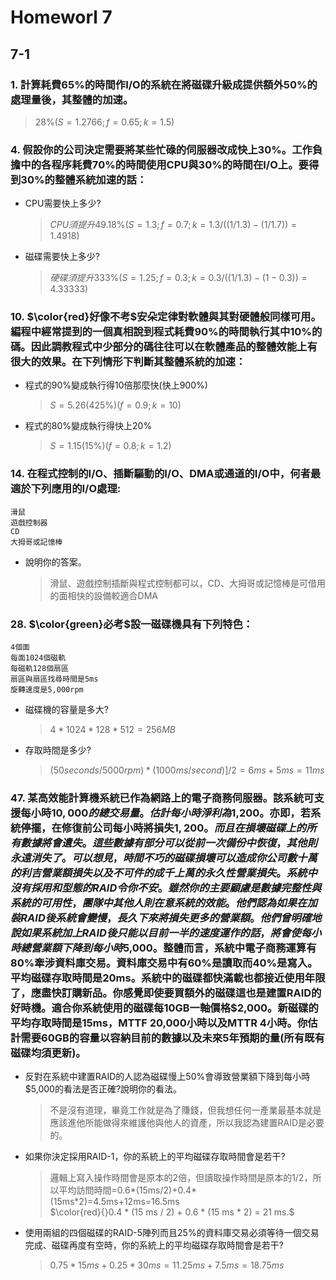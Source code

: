# Homeworl 7
## 7-1
### 1. 計算耗費65%的時間作I/O的系統在將磁碟升級成提供額外50%的處理量後，其整體的加速。
> $28\%(S = 1.2766; f=0.65; k=1.5)$

### 4. 假設你的公司決定需要將某些忙碌的伺服器改成快上30%。工作負擔中的各程序耗費70%的時間使用CPU與30%的時間在I/O上。要得到30%的整體系統加速的話：
- CPU需要快上多少?
    > $CPU須提升49.18\%(S=1.3; f=0.7; k=1.3/((1/1.3)-(1/1.7))=1.4918)$
- 磁碟需要快上多少?
    > $硬碟須提升333\%(S = 1.25; f = 0.3; k=0.3/((1/1.3)-(1-0.3)) = 4.33333)$

### 10. $\color{red}好像不考$安朵定律對軟體與其對硬體般同樣可用。編程中經常提到的一個真相說到程式耗費90%的時間執行其中10%的碼。因此調教程式中少部分的碼往往可以在軟體產品的整體效能上有很大的效果。在下列情形下判斷其整體系統的加速：
- 程式的90%變成執行得10倍那麼快(快上900%)
    > $S = 5.26 (425\%) (f = 0.9; k = 10)$
- 程式的80%變成執行得快上20%
    > $S = 1.15 (15\%) (f = 0.8; k = 1.2)$

### 14. 在程式控制的I/O、插斷驅動的I/O、DMA或通道的I/O中，何者最適於下列應用的I/O處理:
```
滑鼠
遊戲控制器
CD
大拇哥或記憶棒
```
- 說明你的答案。
    > 滑鼠、遊戲控制插斷與程式控制都可以，CD、大拇哥或記憶棒是可借用的面相快的設備較適合DMA

### 28. $\color{green}必考$設一磁碟機具有下列特色：
```
4個面
每面1024個磁軌
每磁軌128個扇區
扇區與扇區找尋時間是5ms
旋轉速度是5,000rpm
```
- 磁碟機的容量是多大?
    > $4*1024*128*512=256MB$
- 存取時間是多少?
    > $(50seconds/5000rpm)*(1000ms/second)]/2=6ms+5ms=11ms$
### 47. 某高效能計算機系統已作為網路上的電子商務伺服器。該系統可支援每小時$10,000的總交易量。估計每小時淨利為$1,200。亦即，若系統停擺，在修復前公司每小時將損失$1,200。而且在損壞磁碟上的所有數據將會遺失。這些數據有部分可以從前一次備份中恢復，其他則永遠消失了。可以想見，時間不巧的磁碟損壞可以造成你公司數十萬的利吉營業額損失以及不可件的成千上萬的永久性營業損失。系統中沒有採用和型態的RAID令你不安。雖然你的主要顧慮是數據完整性與系統的可用性，團隊中其他人則在意系統的效能。他們認為如果在加裝RAID後系統會變慢，長久下來將損失更多的營業額。他們曾明確地說如果系統加上RAID後只能以目前一半的速度運作的話，將會使每小時總營業額下降到每小時$5,000。整體而言，系統中電子商務運算有80%牽涉資料庫交易。資料庫交易中有60%是讀取而40%是寫入。平均磁碟存取時間是20ms。系統中的磁碟都快滿載也都接近使用年限了，應盡快訂購新品。你感覺即使要買額外的磁碟這也是建置RAID的好時機。適合你系統使用的磁碟每10GB一軸價格$2,000。新磁碟的平均存取時間是15ms，MTTF 20,000小時以及MTTR 4小時。你估計需要60GB的容量以容納目前的數據以及未來5年預期的量(所有既有磁碟均須更新)。
- 反對在系統中建置RAID的人認為磁碟慢上50%會導致營業額下降到每小時$5,000的看法是否正確?說明你的看法。
    > 不是沒有道理，畢竟工作就是為了賺錢，但我想任何一產業最基本就是應該進他所能做得來維護他與他人的資產，所以我認為建置RAID是必要的。
- 如果你決定採用RAID-1，你的系統上的平均磁碟存取時間會是若干?
    > 邏輯上寫入操作時間會是原本的2倍，但讀取操作時間是原本的1/2，所以平均訪問時間=0.6*(15ms/2)+0.4*(15ms*2)=4.5ms+12ms=16.5ms<br/>
    > $\color{red}{}0.4 * (15 ms / 2) + 0.6 * (15 ms * 2) = 21 ms.$
- 使用兩組的四個磁碟的RAID-5陣列而且25%的資料庫交易必須等待一個交易完成、磁碟再度有空時，你的系統上的平均磁碟存取時間會是若干?
    > $0.75*15ms+0.25*30ms=11.25ms+7.5ms=18.75ms$